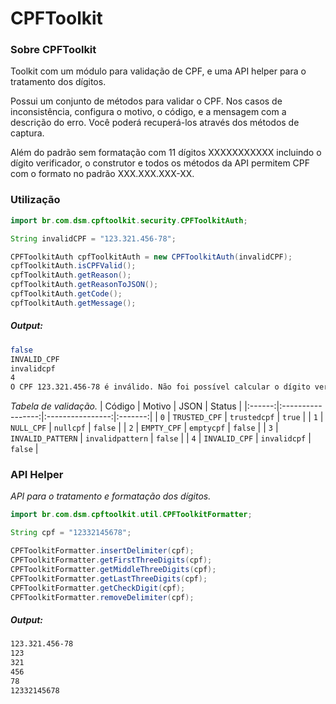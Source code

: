 # CPFToolkit

### Sobre CPFToolkit
Toolkit com um módulo para validação de CPF, e uma API helper para o tratamento dos dígitos.

Possui um conjunto de métodos para validar o CPF. Nos casos de inconsistência, configura o motivo, 
o código, e a mensagem com a descrição do erro. Você poderá recuperá-los através dos métodos de captura.

Além do padrão sem formatação com 11 dígitos XXXXXXXXXXX incluindo o dígito verificador, 
o construtor e todos os métodos da API permitem CPF com o formato no padrão XXX.XXX.XXX-XX.

### Utilização
```java
import br.com.dsm.cpftoolkit.security.CPFToolkitAuth;

String invalidCPF = "123.321.456-78";

CPFToolkitAuth cpfToolkitAuth = new CPFToolkitAuth(invalidCPF);
cpfToolkitAuth.isCPFValid();
cpfToolkitAuth.getReason();
cpfToolkitAuth.getReasonToJSON();
cpfToolkitAuth.getCode();
cpfToolkitAuth.getMessage();
```
##### Output:
```bash
false
INVALID_CPF
invalidcpf
4
O CPF 123.321.456-78 é inválido. Não foi possível calcular o dígito verificador.
```
*Tabela de validação.*
| Código |       Motivo      |       JSON       |  Status |
|:------:|:-----------------:|:----------------:|:-------:|
|   `0`  |   `TRUSTED_CPF`   |   `trustedcpf`   |  `true` |
|   `1`  |     `NULL_CPF`    |     `nullcpf`    | `false` |
|   `2`  |    `EMPTY_CPF`    |    `emptycpf`    | `false` |
|   `3`  | `INVALID_PATTERN` | `invalidpattern` | `false` |
|   `4`  |   `INVALID_CPF`   |   `invalidcpf`   | `false` |
### API Helper
*API para o tratamento e formatação dos dígitos.*
```java
import br.com.dsm.cpftoolkit.util.CPFToolkitFormatter;

String cpf = "12332145678";

CPFToolkitFormatter.insertDelimiter(cpf);
CPFToolkitFormatter.getFirstThreeDigits(cpf);
CPFToolkitFormatter.getMiddleThreeDigits(cpf);
CPFToolkitFormatter.getLastThreeDigits(cpf);
CPFToolkitFormatter.getCheckDigit(cpf);
CPFToolkitFormatter.removeDelimiter(cpf);
```
##### Output:
```bash
123.321.456-78
123
321
456
78
12332145678
```